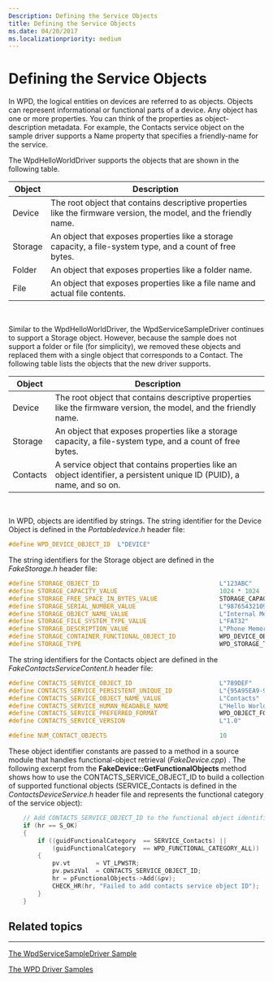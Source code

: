 ```yaml
---
Description: Defining the Service Objects
title: Defining the Service Objects
ms.date: 04/20/2017
ms.localizationpriority: medium
---
```


# Defining the Service Objects


In WPD, the logical entities on devices are referred to as objects. Objects can represent informational or functional parts of a device. Any object has one or more properties. You can think of the properties as object-description metadata. For example, the Contacts service object on the sample driver supports a Name property that specifies a friendly-name for the service.

The WpdHelloWorldDriver supports the objects that are shown in the following table.

| Object  | Description                                                                                                       |
|---------|-------------------------------------------------------------------------------------------------------------------|
| Device  | The root object that contains descriptive properties like the firmware version, the model, and the friendly name. |
| Storage | An object that exposes properties like a storage capacity, a file-system type, and a count of free bytes.         |
| Folder  | An object that exposes properties like a folder name.                                                             |
| File    | An object that exposes properties like a file name and actual file contents.                                      |

 

Similar to the WpdHelloWorldDriver, the WpdServiceSampleDriver continues to support a Storage object. However, because the sample does not support a folder or file (for simplicity), we removed these objects and replaced them with a single object that corresponds to a Contact. The following table lists the objects that the new driver supports.

| Object   | Description                                                                                                            |
|----------|------------------------------------------------------------------------------------------------------------------------|
| Device   | The root object that contains descriptive properties like the firmware version, the model, and the friendly name.      |
| Storage  | An object that exposes properties like a storage capacity, a file-system type, and a count of free bytes.              |
| Contacts | A service object that contains properties like an object identifier, a persistent unique ID (PUID), a name, and so on. |

 

In WPD, objects are identified by strings. The string identifier for the Device Object is defined in the *Portabledevice.h* header file:

```cpp
#define WPD_DEVICE_OBJECT_ID  L"DEVICE"
```

The string identifiers for the Storage object are defined in the *FakeStorage.h* header file:

```cpp
#define STORAGE_OBJECT_ID                                 L"123ABC"
#define STORAGE_CAPACITY_VALUE                            1024 * 1024
#define STORAGE_FREE_SPACE_IN_BYTES_VALUE                 STORAGE_CAPACITY_VALUE
#define STORAGE_SERIAL_NUMBER_VALUE                       L"98765432109876-54321098765432"
#define STORAGE_OBJECT_NAME_VALUE                         L"Internal Memory"
#define STORAGE_FILE_SYSTEM_TYPE_VALUE                    L"FAT32"
#define STORAGE_DESCRIPTION_VALUE                         L"Phone Memory Storage System"
#define STORAGE_CONTAINER_FUNCTIONAL_OBJECT_ID            WPD_DEVICE_OBJECT_ID
#define STORAGE_TYPE                                      WPD_STORAGE_TYPE_FIXED_ROM
```

The string identifiers for the Contacts object are defined in the *FakeContactsServiceContent.h* header file:

```cpp
#define CONTACTS_SERVICE_OBJECT_ID                        L"789DEF"
#define CONTACTS_SERVICE_PERSISTENT_UNIQUE_ID             L"{95A95EA9-9904-430E-8FF6-70851F208478}"
#define CONTACTS_SERVICE_OBJECT_NAME_VALUE                L"Contacts"
#define CONTACTS_SERVICE_HUMAN_READABLE_NAME              L"Hello World Phone Contacts"
#define CONTACTS_SERVICE_PREFERRED_FORMAT                 WPD_OBJECT_FORMAT_ABSTRACT_CONTACT
#define CONTACTS_SERVICE_VERSION                          L"1.0"

#define NUM_CONTACT_OBJECTS                               10
```

These object identifier constants are passed to a method in a source module that handles functional-object retrieval (*FakeDevice.cpp*) . The following excerpt from the **FakeDevice::GetFunctionalObjects** method shows how to use the CONTACTS\_SERVICE\_OBJECT\_ID to build a collection of supported functional objects (SERVICE\_Contacts is defined in the *ContactsDeviceService.h* header file and represents the functional category of the service object):

```cpp
    // Add CONTACTS_SERVICE_OBJECT_ID to the functional object identifiers collection
    if (hr == S_OK)
    {
        if ((guidFunctionalCategory  == SERVICE_Contacts) ||
            (guidFunctionalCategory  == WPD_FUNCTIONAL_CATEGORY_ALL))
        {
            pv.vt       = VT_LPWSTR;
            pv.pwszVal  = CONTACTS_SERVICE_OBJECT_ID;
            hr = pFunctionalObjects->Add(&pv);
            CHECK_HR(hr, "Failed to add contacts service object ID");
        }
    }
```

## <span id="related_topics"></span>Related topics


****
[The WpdServiceSampleDriver Sample](the-wpdservicesampledriver-sample.md)

[The WPD Driver Samples](the-wpd-driver-samples.md)

 

 





